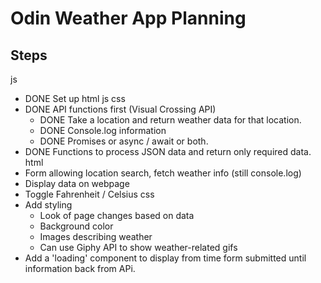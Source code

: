 # Odin Weather App Planning

## Steps

js
- DONE Set up html js css
- DONE API functions first (Visual Crossing API)
  - DONE Take a location and return weather data for that location.
  - DONE Console.log information
  - DONE Promises or async / await or both.
- DONE Functions to process JSON data and return only required data.
html
- Form allowing location search, fetch weather info (still console.log)
- Display data on webpage
- Toggle Fahrenheit / Celsius
css
- Add styling
  - Look of page changes based on data
  - Background color
  - Images describing weather
  - Can use Giphy API to show weather-related gifs
- Add a 'loading' component to display from time form submitted until information back from APi.

 